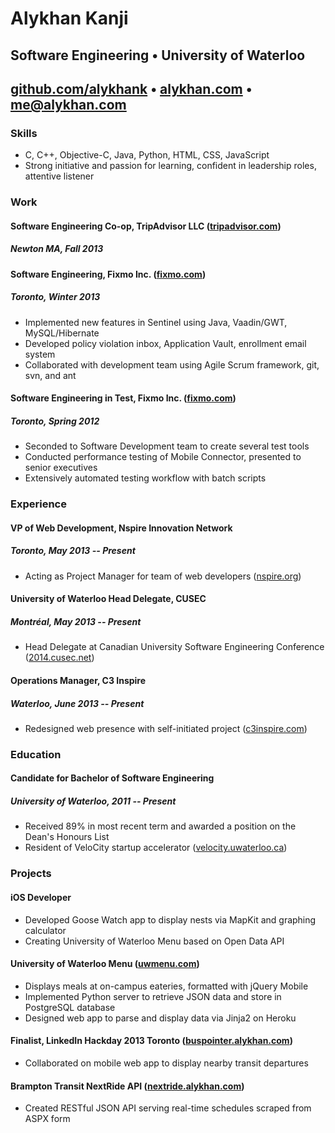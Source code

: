 <link rel="stylesheet" href="http://fonts.googleapis.com/css?family=Raleway:300,400,700|Source+Sans+Pro">

# Alykhan Kanji

## Software Engineering • University of Waterloo

## [github.com/alykhank](http://github.com/alykhank) • [alykhan.com](http://alykhan.com) • [me@alykhan.com](mailto:me@alykhan.com)

### Skills

* C, C++, Objective-C, Java, Python, HTML, CSS, JavaScript
* Strong initiative and passion for learning, confident in leadership roles, attentive listener

### Work

#### Software Engineering Co-op, TripAdvisor LLC ([tripadvisor.com](http://tripadvisor.com))
##### Newton MA, Fall 2013

#### Software Engineering, Fixmo Inc. ([fixmo.com](http://fixmo.com))
##### Toronto, Winter 2013
* Implemented new features in Sentinel using Java, Vaadin/GWT, MySQL/Hibernate
* Developed policy violation inbox, Application Vault, enrollment email system
* Collaborated with development team using Agile Scrum framework, git, svn, and ant

#### Software Engineering in Test, Fixmo Inc. ([fixmo.com](http://fixmo.com))
##### Toronto, Spring 2012
* Seconded to Software Development team to create several test tools
* Conducted performance testing of Mobile Connector, presented to senior executives
* Extensively automated testing workflow with batch scripts


### Experience

#### VP of Web Development, Nspire Innovation Network
##### Toronto, May 2013 -- Present
* Acting as Project Manager for team of web developers ([nspire.org](http://nspire.org))

#### University of Waterloo Head Delegate, CUSEC
##### Montr&eacute;al, May 2013 -- Present
* Head Delegate at Canadian University Software Engineering Conference ([2014.cusec.net](http://2014.cusec.net))

#### Operations Manager, C3 Inspire
##### Waterloo, June 2013 -- Present
* Redesigned web presence with self-initiated project ([c3inspire.com](http://c3inspire.com))

### Education

#### Candidate for Bachelor of Software Engineering
##### University of Waterloo, 2011 -- Present
* Received 89% in most recent term and awarded a position on the Dean's Honours List
* Resident of VeloCity startup accelerator ([velocity.uwaterloo.ca](http://velocity.uwaterloo.ca))


### Projects

#### iOS Developer
* Developed Goose Watch app to display nests via MapKit and graphing calculator
* Creating University of Waterloo Menu based on Open Data API

#### University of Waterloo Menu ([uwmenu.com](http://uwmenu.com))
* Displays meals at on-campus eateries, formatted with jQuery Mobile
* Implemented Python server to retrieve JSON data and store in PostgreSQL database
* Designed web app to parse and display data via Jinja2 on Heroku

#### Finalist, LinkedIn Hackday 2013 Toronto ([buspointer.alykhan.com](http://buspointer.alykhan.com))
* Collaborated on mobile web app to display nearby transit departures

#### Brampton Transit NextRide API ([nextride.alykhan.com](http://nextride.alykhan.com))
* Created RESTful JSON API serving real-time schedules scraped from ASPX form
